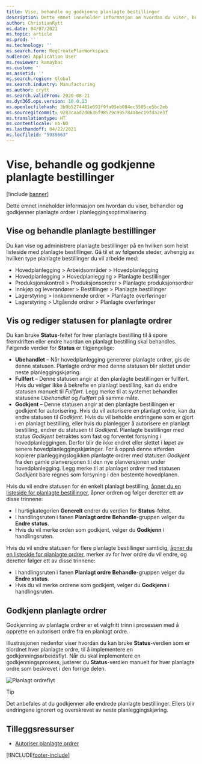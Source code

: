 ```yaml
---
title: Vise, behandle og godkjenne planlagte bestillinger
description: Dette emnet inneholder informasjon om hvordan du viser, behandler og godkjenner planlagte ordrer i planleggingsoptimalisering.
author: ChristianRytt
ms.date: 04/07/2021
ms.topic: article
ms.prod: ''
ms.technology: ''
ms.search.form: ReqCreatePlanWorkspace
audience: Application User
ms.reviewer: kamaybac
ms.custom: ''
ms.assetid: ''
ms.search.region: Global
ms.search.industry: Manufacturing
ms.author: crytt
ms.search.validFrom: 2020-08-21
ms.dyn365.ops.version: 10.0.13
ms.openlocfilehash: 3b9b5274481e693f9fa05eb084ec5505ce5bc2eb
ms.sourcegitcommit: 9283caad2d0636f98579c995784abec19fda2e3f
ms.translationtype: HT
ms.contentlocale: nb-NO
ms.lasthandoff: 04/22/2021
ms.locfileid: "5935663"
---
```

# <a name="view-manage-and-approve-planned-orders"></a>Vise, behandle og godkjenne planlagte bestillinger

[!include [banner](../../includes/banner.md)]

Dette emnet inneholder informasjon om hvordan du viser, behandler og godkjenner planlagte ordrer i planleggingsoptimalisering.

## <a name="view-and-manage-planned-orders"></a><a name="view-planned-orders"></a>Vise og behandle planlagte bestillinger

Du kan vise og administrere planlagte bestillinger på en hvilken som helst listeside med planlagte bestillinger. Gå til et av følgende steder, avhengig av hvilken type planlagte bestillinger du vil arbeide med:

- Hovedplanlegging \> Arbeidsområder \> Hovedplanlegging
- Hovedplanlegging \> Hovedplanlegging \> Planlagte bestillinger
- Produksjonskontroll \> Produksjonsordrer \> Planlagte produksjonsordrer
- Innkjøp og leverandører \> Bestillinger \> Planlagte bestillinger
- Lagerstyring \> Innkommende ordrer \> Planlagte overføringer
- Lagerstyring \> Utgående ordrer \> Planlagte overføringer

## <a name="view-and-edit-the-status-of-planned-orders"></a>Vis og rediger statusen for planlagte ordrer

Du kan bruke **Status**-feltet for hver planlagte bestilling til å spore fremdriften eller endre hvordan en planlagt bestilling skal behandles. Følgende verdier for **Status** er tilgjengelige:

- **Ubehandlet** – Når hovedplanlegging genererer planlagte ordrer, gis de denne statusen. Planlagte ordrer med denne statusen blir slettet under neste planleggingskjøring.
- **Fullført** – Denne statusen angir at den planlagte bestillingen er fullført. Hvis du velger ikke å bekrefte en planlagt bestilling, kan du endre statusen manuelt til *Fullført*. Legg merke til at systemet behandler statusene *Ubehandlet* og *Fullført* på samme måte.
- **Godkjent** – Denne statusen angir at den planlagte bestillingen er godkjent for autorisering. Hvis du vil autorisere en planlagt ordre, kan du endre statusen til *Godkjent*. Hvis du vil beholde endringene som er gjort i en planlagt bestilling, eller hvis du planlegger å autorisere en planlagt bestilling, endrer du statusen til *Godkjent*. Planlagte bestillinger med status *Godkjent* betraktes som fast og forventet forsyning i hovedplanleggingen. Derfor blir de ikke endret eller slettet i løpet av senere hovedplanleggingskjøringer. For å oppnå denne atferden kopierer planleggingslogikken planlagte ordrer med statusen *Godkjent* fra den gamle planversjonen til den nye planversjonen under hovedplanlegging. Legg merke til at planlaget ordrer med statusen *Godkjent* bare regnes som forsyning i den bestemte hovedplanen.

Hvis du vil endre statusen for én enkelt planlagt bestilling, [åpner du en listeside for planlagte bestillinger](#view-planned-orders), åpner ordren og følger deretter ett av disse trinnene:

- I hurtigkategorien **Generelt** endrer du verdien for **Status**-feltet.
- I handlingsruten i fanen **Planlagt ordre** **Behandle**-gruppen velger du **Endre status**.
- Hvis du vil merke orden som godkjent, velger du **Godkjenn** i handlingsruten.

Hvis du vil endre statusen for flere planlagte bestillinger samtidig, [åpner du en listeside for planlagte ordrer](#view-planned-orders), merker av for hver ordre du vil endre, og deretter følger ett av disse trinnene:

- I handlingsruten i fanen **Planlagt ordre** **Behandle**-gruppen velger du **Endre status**.
- Hvis du vil merke ordrene som godkjent, velger du **Godkjenn** i handlingsruten.

## <a name="approve-planned-orders"></a>Godkjenn planlagte ordrer

Godkjenning av planlagte ordrer er et valgfritt trinn i prosessen med å opprette en autorisert ordre fra en planlagt ordre.

Illustrasjonen nedenfor viser hvordan du kan bruke **Status**-verdien som er tilordnet hver planlagte ordre, til å implementere en godkjenningsarbeidsflyt. Når du skal implementere en godkjenningsprosess, justerer du **Status**-verdien manuelt for hver planlagte ordre som beskrevet i den forrige delen.

![Planlagt ordreflyt](media/approved-planned-orders-1.png)

> [!TIP]
> Det anbefales at du godkjenner alle endrede planlagte bestillinger. Ellers blir endringene ignorert og overskrevet av neste planleggingskjøring.

## <a name="additional-resources"></a>Tilleggsressurser

- [Autoriser planlagte ordrer](planned-order-firming.md)

[!INCLUDE[footer-include](../../../includes/footer-banner.md)]
